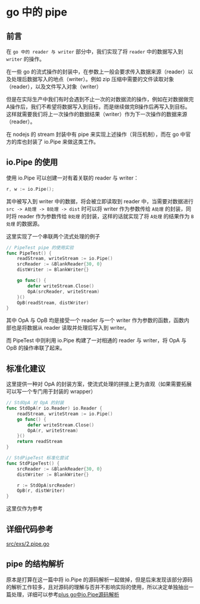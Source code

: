 # go 中的 pipe
## 前言
在 `go 中的 reader 与 writer` 部分中，我们实现了将 `reader` 中的数据写入到 `writer` 的操作。

在一些 go 的流式操作的封装中，在参数上一般会要求传入数据来源（reader）以及处理后数据写入的地点（writer）。例如 zip 压缩中需要的文件读取对象（reader），以及文件写入对象（writer）

但是在实际生产中我们有时会遇到不止一次的对数据流的操作，例如在对数据做完A操作后，我们不希望将数据写入到目标，而是继续做完B操作后再写入到目标。这样就需要我们将上一次操作的数据结果（writer）作为下一次操作的数据来源（reader）。

在 nodejs 的 stream 封装中有 pipe 来实现上述操作（背压机制），而在 go 中官方的库也封装了 io.Pipe 来做这类工作。

## io.Pipe 的使用
使用 io.Pipe 可以创建一对有着关联的 reader 与 writer：  

```go
r, w := io.Pipe();
```

其中被写入到 writer 中的数据，将会被立即读取到 reader 中，当需要对数据进行 `src -> A处理 -> B处理 -> dist` 时可以将 writer 作为参数传给 `A处理` 的封装，同时将 reader 作为参数传给 `B处理` 的封装，这样的话就实现了将 `A处理` 的结果作为 `B处理` 的数据源。

这里实现了一个串联两个流式处理的例子

```go
// PipeTest pipe 的使用实验
func PipeTest() {
	readStream, writeStream := io.Pipe()
	srcReader := &BlankReader{30, 0}
	distWriter := BlankWriter{}

	go func() {
		defer writeStream.Close()
		OpA(srcReader, writeStream)
	}()
	OpB(readStream, distWriter)
}
```

其中 OpA 与 OpB 均是接受一个 reader 与一个 writer 作为参数的函数，函数内部也是将数据从 reader 读取并处理后写入到 writer。

而 PipeTest 中则利用 io.Pipe 构建了一对相通的 reader 与 writer，将 OpA 与 OpB 的操作串联了起来。

## 标准化建议
这里提供一种对 OpA 的封装方案，使流式处理的拼接上更为直观（如果需要拓展可以写一个专门用于封装的 wrapper）

```go
// StdOpA 对 OpA 的封装
func StdOpA(r io.Reader) io.Reader {
	readStream, writeStream := io.Pipe()
	go func() {
		defer writeStream.Close()
		OpA(r, writeStream)
	}()
	return readStream
}

// StdPipeTest 标准化尝试
func StdPipeTest() {
	srcReader := &BlankReader{30, 0}
	distWriter := BlankWriter{}

	r := StdOpA(srcReader)
	OpB(r, distWriter)
}
```

这里仅作为参考

## 详细代码参考
[src/exs/2.pipe.go](/src/exs/2.pipe.go)

## pipe 的结构解析
原本是打算在这一篇中将 io.Pipe 的源码解析一起做掉，但是后来发现该部分源码的解析工作较多，且对源码的理解与否并不影响实际的使用，所以决定单独抽出一篇处理，详细可以参考[plus go中io.Pipe源码解析](/docs/plus.pipe_detail.md)
